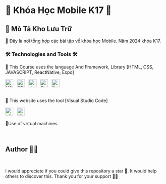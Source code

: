 # 👋 Khóa Học Mobile K17 👋

## 🤝 Mô Tả Kho Lưu Trữ
<div>
  <p>🚀 Đây là nơi tổng hợp các bài tập về khóa học Mobile. Năm 2024 khóa K17.</p>


<h3> 🛠 Technologies and Tools 🛠  </h3>
<p>🎨 This Course uses the language And Framework, Library [HTML, CSS, JAVASCRIPT, ReactNative, Expo] </p>
<div>
<span><img src="https://img.shields.io/badge/HTML5-282C34?logo=html5&logoColor=E34F26" alt="HTML5 logo" title="HTML5" height="25" /></span>
&nbsp;
<span><img src="https://img.shields.io/badge/CSS3-282C34?logo=css3&logoColor=1572B6" alt="CSS3 logo" title="CSS3" height="25" /></span>
&nbsp;
<span><img src="https://img.shields.io/badge/JavaScript-282C34?logo=javascript&logoColor=F7DF1E" alt="JavaScript logo" title="JavaScript" height="25" /></span>
&nbsp;
<span><img src="https://img.shields.io/badge/ReactNative-282C34?logo=react&logoColor=61DAFB" alt="ReactJS logo" title="ReactJS" height="25" /></span>
&nbsp;
<span><img src="https://img.shields.io/badge/Expo-282C34?logo=expo&logoColor=61DAFB" alt="Expo logo" title="Expo" height="25" /></span>
&nbsp;
</div>
<br>
<p>🎨 This website uses the tool  [Visual Studio Code]</p>
<div>
  <span><img src="https://img.shields.io/badge/git-282C34?logo=git&logoColor=F05032" alt="git logo" title="git" height="25" /></span>
&nbsp;
<span><img src="https://img.shields.io/badge/VS%20Code-282C34?logo=visual-studio-code&logoColor=007ACC" alt="Visual Studio Code logo" title="Visual Studio Code" height="25" /></span>
&nbsp;
</div>

<p>🎨Use of virtual machines</p>

<br>
<h2>Author 👨‍💻 </h2>
<br>

I would appreciate if you could give this repository a star 🌟. It would help others to discover this. Thank you for your support 👨‍💻



